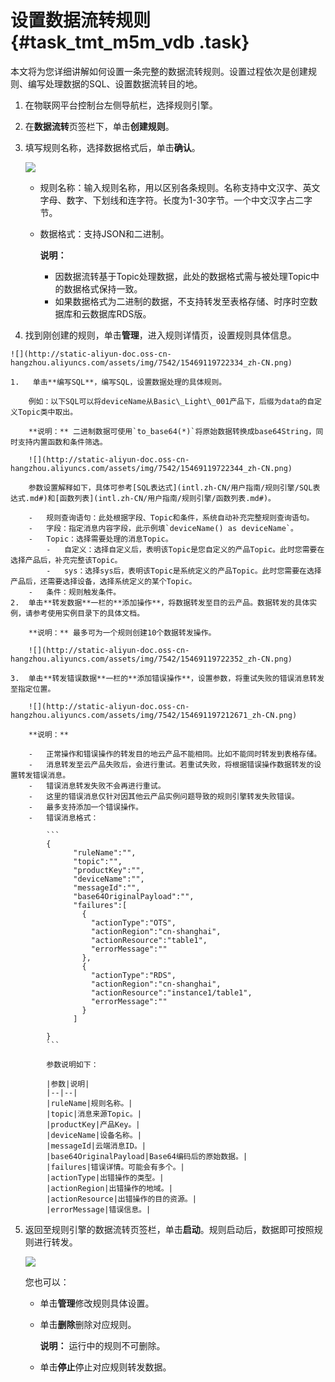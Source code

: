 # 设置数据流转规则 {#task_tmt_m5m_vdb .task}

本文将为您详细讲解如何设置一条完整的数据流转规则。设置过程依次是创建规则、编写处理数据的SQL、设置数据流转目的地。

1.  在物联网平台控制台左侧导航栏，选择规则引擎。 
2.  在**数据流转**页签栏下，单击**创建规则**。 
3.  填写规则名称，选择数据格式后，单击**确认**。 

    ![](http://static-aliyun-doc.oss-cn-hangzhou.aliyuncs.com/assets/img/7542/15469119722331_zh-CN.png)

    -   规则名称：输入规则名称，用以区别各条规则。名称支持中文汉字、英文字母、数字、下划线和连字符。长度为1-30字节。一个中文汉字占二字节。
    -   数据格式：支持JSON和二进制。

        **说明：** 

        -   因数据流转基于Topic处理数据，此处的数据格式需与被处理Topic中的数据格式保持一致。
        -   如果数据格式为二进制的数据，不支持转发至表格存储、时序时空数据库和云数据库RDS版。
4.   找到刚创建的规则，单击**管理**，进入规则详情页，设置规则具体信息。 

    ![](http://static-aliyun-doc.oss-cn-hangzhou.aliyuncs.com/assets/img/7542/15469119722334_zh-CN.png)

    1.   单击**编写SQL**，编写SQL，设置数据处理的具体规则。 

        例如：以下SQL可以将deviceName从Basic\_Light\_001产品下，后缀为data的自定义Topic类中取出。

        **说明：** 二进制数据可使用`to_base64(*)`将原始数据转换成base64String，同时支持内置函数和条件筛选。

        ![](http://static-aliyun-doc.oss-cn-hangzhou.aliyuncs.com/assets/img/7542/15469119722344_zh-CN.png)

        参数设置解释如下，具体可参考[SQL表达式](intl.zh-CN/用户指南/规则引擎/SQL表达式.md#)和[函数列表](intl.zh-CN/用户指南/规则引擎/函数列表.md#)。

        -   规则查询语句：此处根据字段、Topic和条件，系统自动补充完整规则查询语句。
        -   字段：指定消息内容字段，此示例填`deviceName() as deviceName`。
        -   Topic：选择需要处理的消息Topic。
            -   自定义：选择自定义后，表明该Topic是您自定义的产品Topic。此时您需要在选择产品后，补充完整该Topic。
            -   sys：选择sys后，表明该Topic是系统定义的产品Topic。此时您需要在选择产品后，还需要选择设备，选择系统定义的某个Topic。
        -   条件：规则触发条件。
    2.  单击**转发数据**一栏的**添加操作**，将数据转发至目的云产品。数据转发的具体实例，请参考使用实例目录下的具体文档。 

        **说明：** 最多可为一个规则创建10个数据转发操作。

        ![](http://static-aliyun-doc.oss-cn-hangzhou.aliyuncs.com/assets/img/7542/15469119722352_zh-CN.png)

    3.  单击**转发错误数据**一栏的**添加错误操作**，设置参数，将重试失败的错误消息转发至指定位置。 

        ![](http://static-aliyun-doc.oss-cn-hangzhou.aliyuncs.com/assets/img/7542/154691197212671_zh-CN.png)

        **说明：** 

        -   正常操作和错误操作的转发目的地云产品不能相同。比如不能同时转发到表格存储。
        -   消息转发至云产品失败后，会进行重试。若重试失败，将根据错误操作数据转发的设置转发错误消息。
        -   错误消息转发失败不会再进行重试。
        -   这里的错误消息仅针对因其他云产品实例问题导致的规则引擎转发失败错误。
        -   最多支持添加一个错误操作。
        -   错误消息格式：

            ```
            {
                  "ruleName":"",
                  "topic":"",
                  "productKey":"",
                  "deviceName":"",
                  "messageId":"",
                  "base64OriginalPayload":"",
                  "failures":[
                    {
                      "actionType":"OTS",
                      "actionRegion":"cn-shanghai",
                      "actionResource":"table1",
                      "errorMessage":""
                    },
                    {
                      "actionType":"RDS",
                      "actionRegion":"cn-shanghai",
                      "actionResource":"instance1/table1",
                      "errorMessage":""
                    }
                  ]
            
            }
            ```

            参数说明如下：

            |参数|说明|
            |--|--|
            |ruleName|规则名称。|
            |topic|消息来源Topic。|
            |productKey|产品Key。|
            |deviceName|设备名称。|
            |messageId|云端消息ID。|
            |base64OriginalPayload|Base64编码后的原始数据。|
            |failures|错误详情。可能会有多个。|
            |actionType|出错操作的类型。|
            |actionRegion|出错操作的地域。|
            |actionResource|出错操作的目的资源。|
            |errorMessage|错误信息。|

5.  返回至规则引擎的数据流转页签栏，单击**启动**。规则启动后，数据即可按照规则进行转发。 

    ![](http://static-aliyun-doc.oss-cn-hangzhou.aliyuncs.com/assets/img/7542/15469119732361_zh-CN.png)

    您也可以：

    -   单击**管理**修改规则具体设置。
    -   单击**删除**删除对应规则。

        **说明：** 运行中的规则不可删除。

    -   单击**停止**停止对应规则转发数据。

